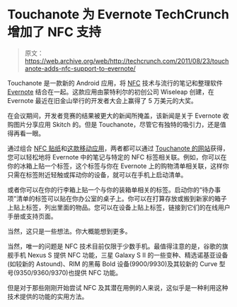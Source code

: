 # Touchanote 为 Evernote TechCrunch 增加了 NFC 支持

> 原文：<https://web.archive.org/web/http://techcrunch.com/2011/08/23/touchanote-adds-nfc-support-to-evernote/>

Touchanote 是一款新的 Android 应用，将 [NFC](https://web.archive.org/web/20230203123215/http://en.wikipedia.org/wiki/Near_field_communication) 技术与流行的笔记和整理软件 [Evernote](https://web.archive.org/web/20230203123215/http://www.evernote.com/) 结合在一起。这款应用由蒙特利尔的初创公司 Wiseleap 创建，在 Evernote 最近在旧金山举行的开发者大会上赢得了 5 万美元的大奖。

在会议期间，开发者竞赛的结果被更大的新闻所掩盖，该新闻是关于 Evernote 收购图片分享应用 Skitch 的。但是 Touchanote，尽管它有独特的吸引力，还是值得再看一眼。

通过组合 [NFC 贴纸](https://web.archive.org/web/20230203123215/http://touchanote.myshopify.com/)和[这款移动应用](https://web.archive.org/web/20230203123215/https://market.android.com/details?id=wiseleap.android.evernote)，两者都可以通过 [Touchanote 的网站](https://web.archive.org/web/20230203123215/http://www.touchanote.com/)获得，您可以轻松地将 Evernote 中的笔记与特定的 NFC 标签相关联。例如，你可以在你的冰箱上贴一个标签，这个标签与你在 Evernote 上的购物清单相关联，这样你只需在标签附近轻触或挥动你的设备，就可以在手机上启动清单。

或者你可以在你的行李箱上贴一个与你的装箱单相关的标签。启动你的“待办事项”清单的标签可以贴在你办公室的桌子上。你可以在打算存放或搬到新家的箱子上贴上标签，列出里面的物品。您可以在设备上贴上标签，链接到它们的在线用户手册或支持页面。

当然，这只是一些想法。你大概能想到更多。

当然，唯一的问题是 NFC 技术目前仅限于少数手机。最值得注意的是，谷歌的旗舰手机 Nexus S 提供 NFC 功能，三星 Galaxy S II 的一些变种、精选诺基亚设备(如较新的 Astound)、RIM 的黑莓 Bold 设备(9900/9930)及其较新的 Curve 型号(9350/9360/9370)也提供 NFC 功能。

但是对于那些刚刚开始尝试 NFC 及其潜在用例的人来说，这似乎是一种利用这种技术提供的功能的实用方法。